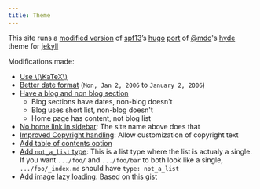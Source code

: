 ```yaml
---
title: Theme
---
```

This site runs a [modified version](https://github.com/aDotInTheVoid/hyde)
of [spf13](https://spf13.com/)’s 
[hugo](https://gohugo.io/) [port](https://github.com/spf13/hyde) of [@mdo](https://twitter.com/mdo)'s
[hyde](https://hyde.getpoole.com/) theme for 
[jekyll](http://jekyllrb.com/)

Modifications made:
- [Use
  \\(\KaTeX\\)](https://github.com/aDotInTheVoid/hyde/commit/24244cd0a5ed76a787b0396cac56bb16076a90ca)
- [Better date
  format](https://github.com/aDotInTheVoid/hyde/commit/5e03b8231a92d217c949bcd0c050372b3190a636)
  (`Mon, Jan 2, 2006` to `January 2, 2006`)
- [Have a blog and non blog
  section](https://github.com/aDotInTheVoid/hyde/commit/5e03b8231a92d217c949bcd0c050372b3190a636)
    - Blog sections have dates, non-blog doesn't
    - Blog uses short list, non-blog doesn't
    - Home page has content, not blog list
- [No home link in
    sidebar](https://github.com/aDotInTheVoid/hyde/commit/532a9d455439e1abd18d913e4b0ac2d138c03033):
    The site name above does that
- [Improved Copyright
  handling](https://github.com/aDotInTheVoid/hyde/commit/90f46fe0c00a8ff394e300c7b78675d34574916d):
  Allow customization of copyright text
- [Add table of contents
  option](https://github.com/aDotInTheVoid/hyde/commit/bcab0e3ad77a2790e2e81d7b38441eedfb706fe8)
- [Add `not_a_list`
  type](https://github.com/aDotInTheVoid/hyde/commit/d88b6c98164bea424214ef0f5bf79e2236695a79):
  This is a list type where the list is actualy a single. If you want `.../foo/`
  and `.../foo/bar` to both look like a single, `.../foo/_index.md` should have
  `type: not_a_list`
- [Add image lazy
  loading](https://github.com/aDotInTheVoid/hyde/commit/cf63c6571696094c26926548ac9b5c8e552edcfa):
  Based on [this
  gist](https://gist.github.com/bgadrian/68ec61ed90d7ebe879bd7f0ce4a2a701)


